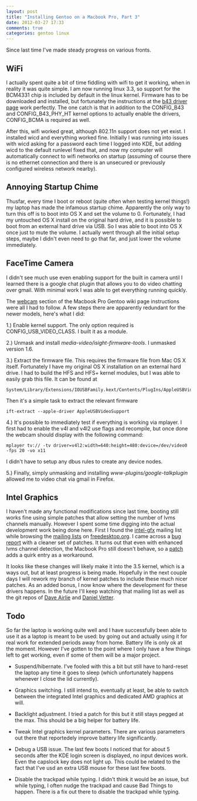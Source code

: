 ```yaml
---
layout: post
title: "Installing Gentoo on a Macbook Pro, Part 3"
date: 2012-03-27 17:33
comments: true
categories: gentoo linux
---
```

Since last time I've made steady progress on various fronts.

## WiFi

I actually spent quite a bit of time fiddling with wifi to get it working, when in reality it was quite simple. I am now running linux 3.3, so support for the BCM4331 chip is included by default in the linux kernel. Firmware has to be downloaded and installed, but fortunately the instructions at the [b43 driver page](http://linuxwireless.org/en/users/Drivers/b43#Device_firmware_installation) work perfectly. The one catch is that in addition to the CONFIG\_B43 and CONFIG\_B43\_PHY\_HT kernel options to actually enable the drivers, CONFIG\_BCMA is required as well.

After this, wifi worked great, although 802.11n support does not yet exist. I installed wicd and everything worked fine. Initially I was running into issues with wicd asking for a password each time I logged into KDE, but adding wicd to the default runlevel fixed that, and now my computer will automatically connect to wifi networks on startup (assuming of course there is no ethernet connection and there is an unsecured or previously configured wireless network nearby).

## Annoying Startup Chime

Thusfar, every time I boot or reboot (quite often when testing kernel things!) my laptop has made the infamous startup chime. Apparently the only way to turn this off is to boot into OS X and set the volume to 0. Fortunately, I had my untouched OS X install on the original hard drive, and it is possible to boot from an external hard drive via USB. So I was able to boot into OS X once just to mute the volume. I actually went through all the initial setup steps, maybe I didn't even need to go that far, and just lower the volume immediately.

## FaceTime Camera

I didn't see much use even enabling support for the built in camera until I learned there is a google chat plugin that allows you to do video chatting over gmail. With minimal work I was able to get everything running quickly.

The [webcam](http://linuxwireless.org/en/users/Drivers/b43#Device_firmware_installation) section of the Macbook Pro Gentoo wiki page instructions were all I had to follow. A few steps there are apparently redundant for the newer models, here's what I did:

1.) Enable kernel support. The only option required is CONFIG\_USB\_VIDEO\_CLASS. I built it as a module.

2.) Unmask and install _media-video/isight-firmware-tools_. I unmasked version 1.6.

3.) Extract the firmware file. This requires the firmware file from Mac OS X itself. Fortunately I have my original OS X installation on an external hard drive. I had to build the HFS and HFS+ kernel modules, but I was able to easily grab this file. It can be found at

    System/Library/Extensions/IOUSBFamily.kext/Contents/PlugIns/AppleUSBVideoSupport.kext/Contents/MacOS/AppleUSBVideoSupport

Then it's a simple task to extract the relevant firmware

    ift-extract --apple-driver AppleUSBVideoSupport

4.) It's possible to immediately test if everything is working via mplayer. I first had to enable the v4l and v4l2 use flags and recompile, but once done the webcam should display with the following command:

    mplayer tv:// -tv driver=v4l2:width=640:height=480:device=/dev/video0 -fps 20 -vo x11

I didn't have to setup any dbus rules to create any device nodes.

5.) Finally, simply unmasking and installing _www-plugins/google-talkplugin_ allowed me to video chat via gmail in Firefox.

## Intel Graphics

I haven't made any functional modifications since last time, booting still works fine using simple patches that allow setting the number of lvms channels manually. However I spent some time digging into the actual development work being done here.
First I found the [intel-gfx](http://lists.freedesktop.org/archives/intel-gfx/) mailing list while browsing the [mailing lists](http://lists.freedesktop.org/mailman/listinfo) on [freedesktop.org](http://freedesktop.org). I came across a [bug report](https://bugzilla.kernel.org/show_bug.cgi?id=42842) with a cleaner set of patches.
It turns out that even with enhanced lvms channel detection, the Macbook Pro still doesn't behave, so a [patch](https://bugzilla.kernel.org/attachment.cgi?id=72713) adds a quirk entry as a workaround.

It looks like these changes will likely make it into the 3.5 kernel, which is a ways out, but at least progress is being made. Hopefully in the next couple days I will rework my branch of kernel patches to include these much nicer patches.
As an added bonus, I now know where the development for these drivers happens. In the future I'll keep watching that mailing list as well as the git repos of [Dave Airlie](http://cgit.freedesktop.org/~danvet/drm-intel/) and [Daniel Vetter](http://cgit.freedesktop.org/~danvet/drm-intel/).

## Todo

So far the laptop is working quite well and I have successfully been able to use it as a laptop is meant to be used: by going out and actually using it for real work for extended periods away from home. Battery life is only ok at the moment. However I've gotten to the point where I only have a few things left to get working, even if some of them will be a major project.

* Suspend/hibernate. I've fooled with this a bit but still have to hard-reset the laptop any time it goes to sleep (which unfortunately happens whenever I close the lid currently).

* Graphics switching. I still intend to, eventually at least, be able to switch between the integrated Intel graphics and dedicated AMD graphics at will.

* Backlight adjustment. I tried a patch for this but it still stays pegged at the max. This should be a big helper for battery life.

* Tweak Intel graphics kernel parameters. There are various parameters out there that reportedely improve battery life significantly.

* Debug a USB issue. The last few boots I noticed that for about 5 seconds after the KDE login screen is displayed, no input devices work. Even the capslock key does not light up. This could be related to the fact that I've usd an extra USB mouse for these last few boots.

* Disable the trackpad while typing. I didn't think it would be an issue, but while typing, I often nudge the trackpad and cause Bad Things to happen. There is a fix out there to disable the trackpad while typing.
